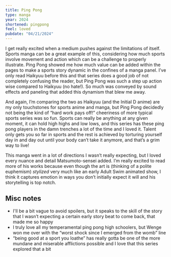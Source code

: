 ```yaml
---
title: Ping Pong
type: manga
year: 2024
shortened: pingpong
feel: loved
pubdate: "04/21/2024"
---
```



I get really excited when a medium pushes against the limitations of itself. Sports manga can be a great example of this, considering how much sports involve movement and action which can be a challenge to properly illustrate. Ping Pong showed me how much value can be added within the pages to make a sports story dynamic in the confines of a manga panel. I’ve only read Haikyuu before this and that series does a good job of not completely confusing the reader, but Ping Pong was such a step up action wise compared to Haikyuu (no hate!). So much was conveyed by sound effects and paneling that added this dynamism that blew me away.

And again, I’m comparing the two as Haikyuu (and the Initial D anime) are my only touchstones for sports anime and manga, but Ping Pong decidedly not being the kind of “hard work pays off!” cheeriness of more typical sports series was so fun. Sports can really be anything at any given moment, it can hold high highs and low lows, and this series has these ping pong players in the damn trenches a lot of the time and I loved it. Talent only gets you so far in sports and the rest is achieved by torturing yourself day in and day out until your body can’t take it anymore, and that’s a grim way to live!

This manga went in a lot of directions I wasn’t really expecting, but I loved every nuance and detail Matsumoto-sensei added. I’m really excited to read more of his works because even though the art is (thinking of a polite euphemism) _stylized_ very much like an early Adult Swim animated show, I think it captures emotion in ways you don’t initially expect it will and his storytelling is top notch.

## Misc notes
- I'll be a bit vague to avoid spoilers, but it speaks to the skill of the story that I wasn’t expecting a certain early story beat to come back, that made me so happy
- I truly love all my temperamental ping pong high schoolers, but Wenge won me over with the “worst shock since I emerged from the womb” line
- “being good at a sport you loathe” has really gotta be one of the more mundane and miserable afflictions possible and I love that this series explored that a bit

